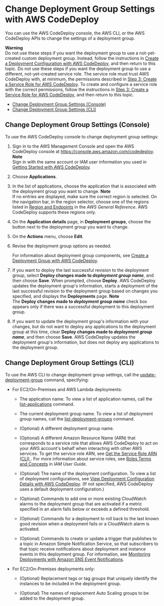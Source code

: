 # Change Deployment Group Settings with AWS CodeDeploy<a name="deployment-groups-edit"></a>

You can use the AWS CodeDeploy console, the AWS CLI, or the AWS CodeDeploy APIs to change the settings of a deployment group\.

**Warning**  
Do not use these steps if you want the deployment group to use a not\-yet\-created custom deployment group\. Instead, follow the instructions in [Create a Deployment Configuration with AWS CodeDeploy](deployment-configurations-create.md), and then return to this topic\. Do not use these steps if you want the deployment group to use a different, not\-yet\-created service role\. The service role must trust AWS CodeDeploy with, at minimum, the permissions described in [Step 3: Create a Service Role for AWS CodeDeploy](getting-started-create-service-role.md)\. To create and configure a service role with the correct permissions, follow the instructions in [Step 3: Create a Service Role for AWS CodeDeploy](getting-started-create-service-role.md), and then return to this topic\.


+ [Change Deployment Group Settings \(Console\)](#deployment-groups-edit-console)
+ [Change Deployment Group Settings \(CLI\)](#deployment-groups-edit-cli)

## Change Deployment Group Settings \(Console\)<a name="deployment-groups-edit-console"></a>

To use the AWS CodeDeploy console to change deployment group settings:

1. Sign in to the AWS Management Console and open the AWS CodeDeploy console at [https://console\.aws\.amazon\.com/codedeploy](https://console.aws.amazon.com/codedeploy)\.
**Note**  
Sign in with the same account or IAM user information you used in [Getting Started with AWS CodeDeploy](getting-started-codedeploy.md)\.

1. Choose **Applications**\.

1. In the list of applications, choose the application that is associated with the deployment group you want to change\.
**Note**  
If no entries are displayed, make sure the correct region is selected\. On the navigation bar, in the region selector, choose one of the regions listed in [Region and Endpoints](http://docs.aws.amazon.com/general/latest/gr/rande.html#codedeploy_region) in the *AWS General Reference*\. AWS CodeDeploy supports these regions only\.

1. On the **Application details** page, in **Deployment groups**, choose the button next to the deployment group you want to change\.

1. On the **Actions** menu, choose **Edit**\.

1. Revise the deployment group options as needed\.

   For information about deployment group components, see [Create a Deployment Group with AWS CodeDeploy](deployment-groups-create.md)\.

1. If you want to deploy the last successful revision to the deployment group, select **Deploy changes made to *deployment group name***, and then choose **Save**\. When prompted, choose **Deploy**\. AWS CodeDeploy updates the deployment group's information, starts a deployment of the last successful revision to the deployment group based on changes you specified, and displays the **Deployments** page\.
**Note**  
The **Deploy changes made to *deployment group name*** check box appears only if there was a successful deployment to this deployment group\.

1. If you want to update the deployment group's information with your changes, but do not want to deploy any applications to the deployment group at this time, clear **Deploy changes made to *deployment group name***, and then choose **Save**\. AWS CodeDeploy updates the deployment group's information, but does not deploy any applications to the deployment group\.

## Change Deployment Group Settings \(CLI\)<a name="deployment-groups-edit-cli"></a>

To use the AWS CLI to change deployment group settings, call the [update\-deployment\-group](http://docs.aws.amazon.com/cli/latest/reference/deploy/update-deployment-group.html) command, specifying:

+ For EC2/On\-Premises and AWS Lambda deployments:

  + The application name\. To view a list of application names, call the [list\-applications](http://docs.aws.amazon.com/cli/latest/reference/deploy/list-applications.html) command\.

  + The current deployment group name\. To view a list of deployment group names, call the [list\-deployment\-groups](http://docs.aws.amazon.com/cli/latest/reference/deploy/list-deployment-groups.html) command\.

  + \(Optional\) A different deployment group name\.

  + \(Optional\) A different Amazon Resource Name \(ARN\) that corresponds to a service role that allows AWS CodeDeploy to act on your AWS account's behalf when interacting with other AWS services\. To get the service role ARN, see [Get the Service Role ARN \(CLI\) ](getting-started-create-service-role.md#getting-started-get-service-role-cli)\. For more information about service roles, see [Roles Terms and Concepts](http://docs.aws.amazon.com/IAM/latest/UserGuide/cross-acct-access.html) in *IAM User Guide*\.

  + \(Optional\) The name of the deployment configuration\. To view a list of deployment configurations, see [View Deployment Configuration Details with AWS CodeDeploy](deployment-configurations-view-details.md)\. \(If not specified, AWS CodeDeploy uses a default deployment configuration\.\)

  + \(Optional\) Commands to add one or more existing CloudWatch alarms to the deployment group that are activated if a metric specified in an alarm falls below or exceeds a defined threshold\.

  + \(Optional\) Commands for a deployment to roll back to the last known good revision when a deployment fails or a CloudWatch alarm is activated\.

  + \(Optional\) Commands to create or update a trigger that publishes to a topic in Amazon Simple Notification Service, so that subscribers to that topic receive notifications about deployment and instance events in this deployment group\. For information, see [Monitoring Deployments with Amazon SNS Event Notifications](monitoring-sns-event-notifications.md)\.

+ For EC2/On\-Premises deployments only:

  + \(Optional\) Replacement tags or tag groups that uniquely identify the instances to be included in the deployment group\.

  + \(Optional\) The names of replacement Auto Scaling groups to be added to the deployment group\.